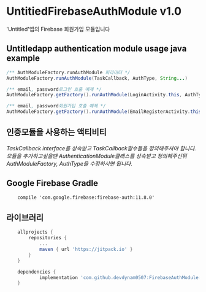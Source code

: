 # UntitiedFirebaseAuthModule v1.0
'Untitled'앱의 Firebase 회원가입 모듈입니다 

## Untitledapp authentication module usage java example
```java
/** AuthModuleFactory.runAuthModule 파라미터 */
AuthModuleFactory.runAuthModule(TaskCallback, AuthType, String...)

/** email, password로그인 호출 예제 */
AuthModuleFactory.getFactory().runAuthModule(LoginActivity.this, AuthType.LOGIN, email, password);

/** email, password회원가입 호출 예제 */
AuthModuleFactory.getFactory().runAuthModule(EmailRegisterActivity.this, AuthType.EMAIL_REGISTER, email, password, phone, card);
```

## 인증모듈을 사용하는 액티비티
*TaskCallback interface를 상속받고 TaskCallback함수들을 정의해주셔야 합니다.*
*모듈을 추가하고싶을땐 AuthenticationModule클래스를 상속받고 정의해주신뒤 AuthModuleFactory, AuthType을 수정하시면 됩니다.*

## Google Firebase Gradle
```grooby
    compile 'com.google.firebase:firebase-auth:11.8.0'
```

## 라이브러리
```groovy
  	allprojects {
		repositories {
			...
			maven { url 'https://jitpack.io' }
		}
	}
```

```groovy
  	dependencies {
	        implementation 'com.github.devdynam0507:FirebaseAuthModule:1.1'
	}
```

